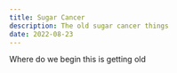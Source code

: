 ```yaml
---
title: Sugar Cancer
description: The old sugar cancer things
date: 2022-08-23
---
```



Where do we begin
this is getting old